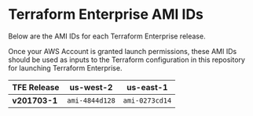 # Terraform Enterprise AMI IDs

Below are the AMI IDs for each Terraform Enterprise release.

Once your AWS Account is granted launch permissions, these AMI IDs should be
used as inputs to the Terraform configuration in this repository for launching
Terraform Enterprise.

| TFE Release     | us-west-2      | us-east-1      |
| --------------- | -------------- | -------------- |
| **v201703-1**   | `ami-4844d128` | `ami-0273cd14` |
